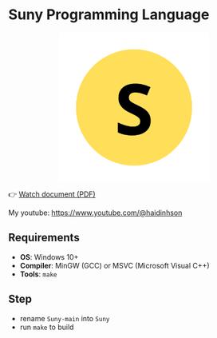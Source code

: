 # Suny Programming Language

<img src="assets/logo.png" alt="logo" width="300" style="display: block; margin: 0 auto;"/>

👉 [Watch document (PDF)](./document/document.pdf)

My youtube: https://www.youtube.com/@haidinhson

## Requirements
- **OS**: Windows 10+
- **Compiler**: MinGW (GCC) or MSVC (Microsoft Visual C++)
- **Tools**: `make` 

## Step
- rename `Suny-main` into `Suny`
- run `make` to build
